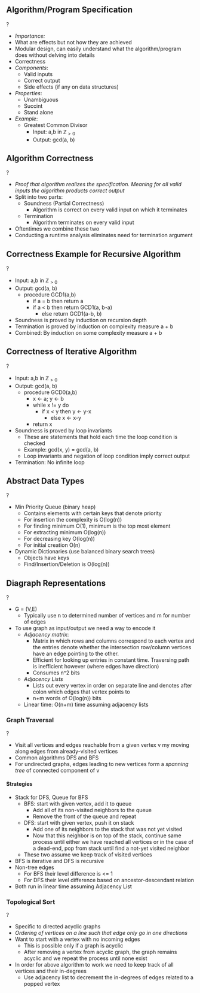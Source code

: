 ## Algorithm/Program Specification
?
- *Importance:*
- What are effects but not how they are achieved
- Modular design, can easily understand what the algorithm/program does without delving into details
- Correctness
- *Components*:
	- Valid inputs
	- Correct output
	- Side effects (if any on data structures)
- *Properties*:
	- Unambiguous
	- Succint 
	- Stand alone
- *Example*:
	- Greatest Common Divisor
		- Input: a,b in $\mathbb{Z}_{>0}$ 
		- Output: gcd(a, b)

## Algorithm Correctness
?
- *Proof that algorithm realizes the specification. Meaning for all valid inputs the algorithm products correct output*
- Split into two parts:
	- Soundness (Partial Correctness)
		- Algorithm is correct on every valid input on which it terminates
	- Termination
		- Algorithm terminates on every valid input
- Oftentimes we combine these two 
- Conducting a runtime analysis eliminates need for termination argument

## Correctness Example for Recursive Algorithm
?
-  Input: a,b in $\mathbb{Z}_{>0}$ 
-  Output: gcd(a, b)
	- procedure GCD1(a,b)
		- if a = b then return a
		- if a < b then return GCD1(a, b-a)
			- else return GCD1(a-b, b)
- Soundness is proved by induction on recursion depth
- Termination is proved by induction on complexity measure a + b
- Combined: By induction on some complexity measure a + b

## Correctness of Iterative Algorithm
?
-  Input: a,b in $\mathbb{Z}_{>0}$ 
-  Output: gcd(a, b)
	- procedure GCD0(a,b)
		- x <- a; y <- b
		- while x != y do
			- if x < y then y <- y-x
				- else x <- x-y
		- return x
- Soundness is proved by loop invariants
	- These are statements that hold each time the loop condition is checked
	- Example: gcd(x, y) = gcd(a, b)
	- Loop invariants and negation of loop condition imply correct output
- Termination: No infinite loop

## Abstract Data Types
?
- Min Priority Queue (binary heap)
	- Contains elements with certain keys that denote priority
	- For insertion the complexity is O(log(n))
	- For finding minimum O(1), minimum is the top most element
	- For extracting minimum O(log(n))
	- For decreasing key O(log(n))
	- For initial creation O(n)
- Dynamic Dictionaries (use balanced binary search trees)
	- Objects have keys
	- Find/Insertion/Deletion is O(log(n))

## Diagraph Representations
?
- G = (V,E)
	- Typically use n to determined number of vertices and m for number of edges
- To use graph as input/output we need a way to encode it
	- *Adjacency matrix*: 
		- Matrix in which rows and columns correspond to each vertex and the entries denote whether the intersection row/column vertices have an edge pointing to the other.
		- Efficient for looking up entries in constant time. Traversing path is inefficient however (where edges have direction)
		- Consumes n^2 bits
	- *Adjacency Lists*
		- Lists out every vertex in order on separate line and denotes after colon which edges that vertex points to
		- n+m words of O(log(n)) bits
	- Linear time: O(n+m) time assuming adjacency lists

### Graph Traversal
?
- Visit all vertices and edges reachable from a given vertex v my moving along edges from already-visited vertices
- Common algorithms DFS and BFS
- For undirected graphs, edges leading to new vertices form a *spanning tree* of connected component of v
#### Strategies
- Stack for DFS, Queue for BFS
	- BFS: start with given vertex, add it to queue
		- Add all of its non-visited neighbors to the queue
		- Remove the front of the queue and repeat
	- DFS: start with given vertex, push it on stack
		- Add one of its neighbors to the stack that was not yet visited
		- Now that this neighbor is on top of the stack, continue same process until either we have reached all vertices or in the case of a dead-end, pop from stack until find a not-yet visited neighbor
	- These two assume we keep track of visited vertices
- BFS is iterative and DFS is recursive
- Non-tree edges
	- For BFS their level difference is <= 1
	- For DFS their level difference based on ancestor-descendant relation
- Both run in linear time assuming Adjacency List
<!--SR:!2025-10-07,3,250-->

### Topological Sort
?
- Specific to directed acyclic graphs
- *Ordering of vertices on a line such that edge only go in one directions*
- Want to start with a vertex with no incoming edges
	- This is possible only if a graph is acyclic
	- After removing a vertex from acyclic graph, the graph remains acyclic and we repeat the process until none exist
- In order for above algorithm to work we need to keep track of all vertices and their in-degrees
	- Use adjacency list to decrement the in-degrees of edges related to a popped vertex